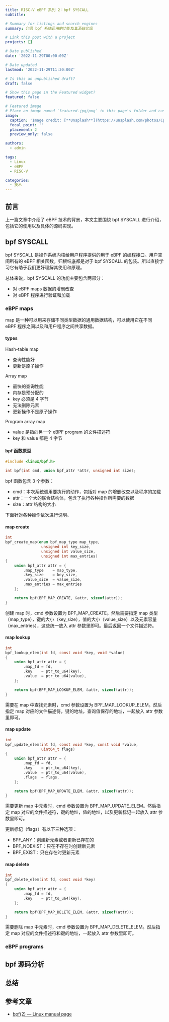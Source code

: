 ```yaml
---
title: RISC-V eBPF 系列 2：bpf SYSCALL
subtitle: 

# Summary for listings and search engines
summary: 介绍 bpf 系统调用的功能及其源码实现

# Link this post with a project
projects: []

# Date published
date: '2022-11-29T00:00:00Z'

# Date updated
lastmod: '2022-11-29T11:30:00Z'

# Is this an unpublished draft?
draft: false

# Show this page in the Featured widget?
featured: false

# Featured image
# Place an image named `featured.jpg/png` in this page's folder and customize its options here.
image:
  caption: 'Image credit: [**Unsplash**](https://unsplash.com/photos/CpkOjOcXdUY)'
  focal_point: ''
  placement: 2
  preview_only: false

authors:
  - admin

tags:
  - Linux
  - eBPF
  - RISC-V

categories:
  - 技术
---
```



## 前言

上一篇文章中介绍了 eBPF 技术的背景，本文主要围绕 bpf SYSCALL 进行介绍，包括它的使用以及具体的源码实现。

## bpf SYSCALL

bpf SYSCALL 是操作系统内核给用户程序提供的用于 eBPF 的编程接口。用户空间所有的 eBPF 相关函数，归根结底都是对于 bpf SYSCALL 的包装。所以直接学习它有助于我们更好理解其使用和原理。

总体来说，bpf SYSCALL 的功能主要包含两部分：
* 对 eBPF maps 数据的增删改查
* 对 eBPF 程序进行验证和加载

### eBPF maps

map 是一种可以用来存储不同类型数据的通用数据结构，可以使用它在不同 eBPF 程序之间以及和用户程序之间共享数据。

#### types

Hash-table map
* 查询性能好
* 更新是原子操作

Array map
* 最快的查询性能
* 内存是预分配的
* key 必须是 4 字节
* 无法删除元素
* 更新操作不是原子操作

Program array map
* value 是指向另一个 eBPF program 的文件描述符
* key 和 value 都是 4 字节

#### bpf 函数原型

```c
#include <linux/bpf.h>

int bpf(int cmd, union bpf_attr *attr, unsigned int size);
```

bpf 函数包含 3 个参数：
* cmd：本次系统调用要执行的动作，包括对 map 的增删改查以及程序的加载
* attr：一个大的联合结构体，包含了执行各种操作所需要的数据
* size：attr 结构的大小

下面针对各种操作依次进行说明。

#### map create

```c
int
bpf_create_map(enum bpf_map_type map_type,
                unsigned int key_size,
                unsigned int value_size,
                unsigned int max_entries)
{
    union bpf_attr attr = {
        .map_type    = map_type,
        .key_size    = key_size,
        .value_size  = value_size,
        .max_entries = max_entries
    };

    return bpf(BPF_MAP_CREATE, &attr, sizeof(attr));
}
```
创建 map 时，cmd 参数设置为 BPF_MAP_CREATE。然后需要指定 map 类型（map_type），键的大小（key_size），值的大小（value_size）以及元素容量（max_entries），这些统一放入 attr 参数里即可。最后返回一个文件描述符。

#### map lookup

```c
int
bpf_lookup_elem(int fd, const void *key, void *value)
{
    union bpf_attr attr = {
        .map_fd = fd,
        .key    = ptr_to_u64(key),
        .value  = ptr_to_u64(value),
    };

    return bpf(BPF_MAP_LOOKUP_ELEM, &attr, sizeof(attr));
}
```
需要在 map 中查找元素时，cmd 参数设置为 BPF_MAP_LOOKUP_ELEM。然后指定 map 对应的文件描述符，键的地址，查询值保存的地址，一起放入 attr 参数里即可。

#### map update

```c
int
bpf_update_elem(int fd, const void *key, const void *value,
                uint64_t flags)
{
    union bpf_attr attr = {
        .map_fd = fd,
        .key    = ptr_to_u64(key),
        .value  = ptr_to_u64(value),
        .flags  = flags,
    };

    return bpf(BPF_MAP_UPDATE_ELEM, &attr, sizeof(attr));
}
```
需要更新 map 中元素时，cmd 参数设置为 BPF_MAP_UPDATE_ELEM。然后指定 map 对应的文件描述符，键的地址，值的地址，以及更新标记一起放入 attr 参数里即可。

更新标记（flags）有以下三种选项：
* BPF_ANY：创建新元素或者更新已存在的
* BPF_NOEXIST：只在不存在时创建新元素
* BPF_EXIST：只在存在时更新元素

#### map delete

```c
int
bpf_delete_elem(int fd, const void *key)
{
    union bpf_attr attr = {
        .map_fd = fd,
        .key    = ptr_to_u64(key),
    };

    return bpf(BPF_MAP_DELETE_ELEM, &attr, sizeof(attr));
}
```
需要删除 map 中元素时，cmd 参数设置为 BPF_MAP_DELETE_ELEM。然后指定 map 对应的文件描述符和键的地址，一起放入 attr 参数里即可。

#### 


### eBPF programs



## bpf 源码分析

## 总结

## 参考文章

* [bpf(2) — Linux manual page][1]

[1]: https://man7.org/linux/man-pages/man2/bpf.2.html